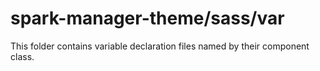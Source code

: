 # spark-manager-theme/sass/var

This folder contains variable declaration files named by their component class.
